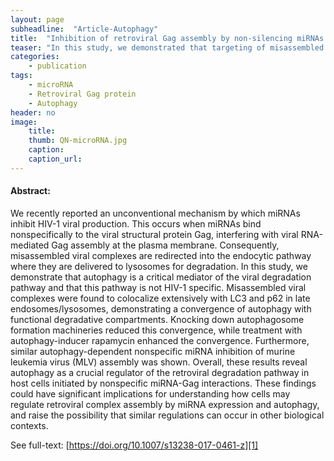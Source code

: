 ```yaml
---
layout: page
subheadline:  "Article-Autophagy"
title:  "Inhibition of retroviral Gag assembly by non-silencing miRNAs promotes autophagic viral degradation"
teaser: "In this study, we demonstrated that targeting of misassembled viral complexes from the PM to lysosomes for degradation is driven by macroautophagy. The process involves p62, which potentially recognizes the endocytosed misassembled viral complexes as protein aggregates. "
categories:
    - publication
tags:
    - microRNA
    - Retroviral Gag protein
    - Autophagy
header: no
image:
    title: 
    thumb: QN-microRNA.jpg
    caption: 
    caption_url: 
---
```



#### Abstract:

We recently reported an unconventional mechanism by which miRNAs inhibit HIV-1 viral production. This occurs when miRNAs bind nonspecifically to the viral structural protein Gag, interfering with viral RNA-mediated Gag assembly at the plasma membrane. Consequently, misassembled viral complexes are redirected into the endocytic pathway where they are delivered to lysosomes for degradation. In this study, we demonstrate that autophagy is a critical mediator of the viral degradation pathway and that this pathway is not HIV-1 specific. Misassembled viral complexes were found to colocalize extensively with LC3 and p62 in late endosomes/lysosomes, demonstrating a convergence of autophagy with functional degradative compartments. Knocking down autophagosome formation machineries reduced this convergence, while treatment with autophagy-inducer rapamycin enhanced the convergence. Furthermore, similar autophagy-dependent nonspecific miRNA inhibition of murine leukemia virus (MLV) assembly was shown. Overall, these results reveal autophagy as a crucial regulator of the retroviral degradation pathway in host cells initiated by nonspecific miRNA-Gag interactions. These findings could have significant implications for understanding how cells may regulate retroviral complex assembly by miRNA expression and autophagy, and raise the possibility that similar regulations can occur in other biological contexts.

See full-text: [https://doi.org/10.1007/s13238-017-0461-z][1]

<img src="{{ site.urlimg }}QN-microRNA.jpg" alt="">

 [1]: https://doi.org/10.1007/s13238-017-0461-z